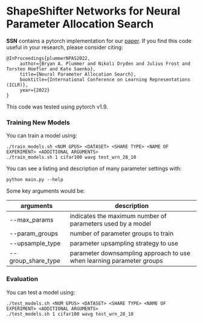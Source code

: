 # ShapeShifter Networks for Neural Parameter Allocation Search

**SSN** contains a pytorch implementation for our [paper](https://arxiv.org/pdf/2006.10598.pdf).  If you find this code useful in your research, please consider citing:

    @InProceedings{plummerNPAS2022,
         author={Bryan A. Plummer and Nikoli Dryden and Julius Frost and Torsten Hoefler and Kate Saenko},
         title={Neural Parameter Allocation Search},
         booktitle={International Conference on Learning Representations (ICLR)},
         year={2022}
    }

This code was tested using pytorch v1.9.


### Training New Models
You can train a model using:

    ./train_models.sh <NUM GPUS> <DATASET> <SHARE TYPE> <NAME OF EXPERIMENT> <ADDITIONAL ARGUMENTS>
    ./train_models.sh 1 cifar100 wavg test_wrn_28_10

You can see a listing and description of many parameter settings with:

    python main.py --help
    
Some key arguments would be:

| arguments  | description |
| ------------- | ------------- |
| --max_params  | indicates the maximum number of parameters used by a model  |
| --param_groups  | number of parameter groups to train  |
| --upsample_type  | parameter upsampling strategy to use  |
| --group_share_type  | parameter downsampling approach to use when learning parameter groups  |

### Evaluation
You can test a model using:

    ./test_models.sh <NUM GPUS> <DATASET> <SHARE TYPE> <NAME OF EXPERIMENT> <ADDITIONAL ARGUMENTS>
    ./test_models.sh 1 cifar100 wavg test_wrn_28_10
